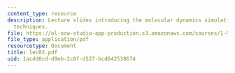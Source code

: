 ```yaml
---
content_type: resource
description: Lecture slides introducing the molecular dynamics simulation and numerical
  techniques.
file: https://ol-ocw-studio-app-production.s3.amazonaws.com/courses/1-978-from-nano-to-macro-introduction-to-atomistic-modeling-techniques-january-iap-2007/1acdd0cdd9eb2c8fd527bcd642538674_lec02.pdf
file_type: application/pdf
resourcetype: Document
title: lec02.pdf
uid: 1acdd0cd-d9eb-2c8f-d527-bcd642538674
---
```

